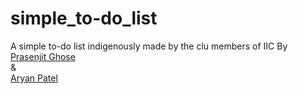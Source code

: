 # simple_to-do_list
A simple to-do list indigenously made by the clu members of IIC
By 
<br><a href="https://github.com/prasenjitghose36">Prasenjit Ghose</a><br>
&amp;<br>
<a href="https://github.com/patelaryan7751">Aryan Patel</a>
